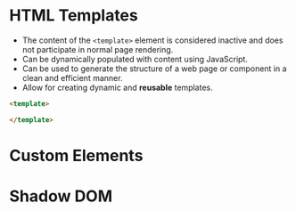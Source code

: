 # HTML Templates

- The content of the `<template>` element is considered inactive and does not participate in normal page rendering.
- Can be dynamically populated with content using JavaScript.
- Can be used to generate the structure of a web page or component in a clean and efficient manner.
- Allow for creating dynamic and **reusable** templates.

```html
<template>

</template>
```
# Custom Elements



# Shadow DOM
